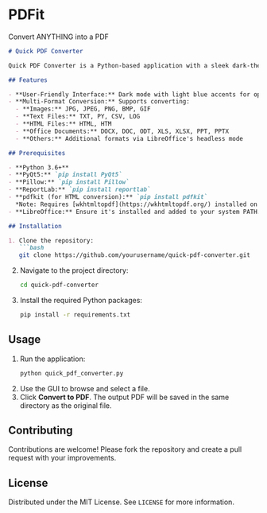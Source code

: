 # PDFit
 Convert ANYTHING into a PDF
 
 
````markdown
# Quick PDF Converter

Quick PDF Converter is a Python-based application with a sleek dark-themed GUI designed to convert a wide range of file types to PDF with minimal user effort.

## Features

- **User-Friendly Interface:** Dark mode with light blue accents for optimal usability.
- **Multi-Format Conversion:** Supports converting:
  - **Images:** JPG, JPEG, PNG, BMP, GIF
  - **Text Files:** TXT, PY, CSV, LOG
  - **HTML Files:** HTML, HTM
  - **Office Documents:** DOCX, DOC, ODT, XLS, XLSX, PPT, PPTX
  - **Others:** Additional formats via LibreOffice's headless mode

## Prerequisites

- **Python 3.6+**
- **PyQt5:** `pip install PyQt5`
- **Pillow:** `pip install Pillow`
- **ReportLab:** `pip install reportlab`
- **pdfkit (for HTML conversion):** `pip install pdfkit`  
  *Note: Requires [wkhtmltopdf](https://wkhtmltopdf.org/) installed on your system.*
- **LibreOffice:** Ensure it's installed and added to your system PATH.

## Installation

1. Clone the repository:
   ```bash
   git clone https://github.com/yourusername/quick-pdf-converter.git
````

2. Navigate to the project directory:
   ```bash
   cd quick-pdf-converter
   ```
3. Install the required Python packages:
   ```bash
   pip install -r requirements.txt
   ```

## Usage

1. Run the application:
   ```bash
   python quick_pdf_converter.py
   ```
2. Use the GUI to browse and select a file.
3. Click **Convert to PDF**. The output PDF will be saved in the same directory as the original file.

## Contributing

Contributions are welcome! Please fork the repository and create a pull request with your improvements.

## License

Distributed under the MIT License. See `LICENSE` for more information.


